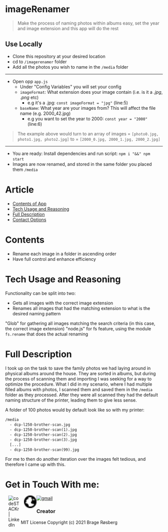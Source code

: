 # imageRenamer
> Make the process of naming photos within albums easy, set the year and image extension and this app will do the rest

## Use Locally
- Clone this repository at your desired location
- cd to ```/imagerenamer``` folder
- Add all the photos you wish to name in the ```/media``` folder
____
- Open opp ```app.js```
  - Under "Config Variables" you will set your config
  - ```imageFormat```: What extension does your image contain (i.e. is it a *.jpg*, .*png* etc)
    - e.g it's a .jpg: ```const imageFormat = "jpg"``` (line:5)
  - ```baseName```: What year are your images from? This will affect the file name (e.g. 2000_42.jpg)
    - e.g you want to set the year to 2000: ```const year = "2000"``` (line:6)
 > The example above would turn to an array of images = ```[photo0.jpg, photo1.jpg, photo2.jpg]``` to = ```[2000_0.jpg, 2000_1.jpg, 2000_2.jpg]```
 ___
 - You are ready: Install dependencies and run script: ``` npm i "&&" npm start ```
 - Images are now renamed, and stored in the same folder you placed them ```/media```


# Article
- [Contents of App](#contents)
- [Tech Usage and Reasoning](#tech-usage-and-reasoning)
- [Full Description](#full-description)
- [Contact Options](#get-in-touch-with-me)

# Contents
- Rename each image in a folder in ascending order 
- Have full control and enhance efficiency 

# Tech Usage and Reasoning
Functionality can be split into two: 
- Gets all images with the correct image extension
- Renames all images that had the matching extension to what is the desired naming pattern

"Glob" for gathering all images matching the search criteria (in this case, the correct image extension)
"node.js" for fs feature, using the module ```fs.rename``` that does the actual renaming

# Full Description
I took up on the task to save the family photos we had laying around in physical albums around the house. They are sorted in albums, but during the process of scanning them and importing I was seeking for a way to optimize the procedure.
What I did in my scenario, where I had multiple filled albums with photos, I scanned them and saved them in the ```/media``` folder as they processed. After they were all scanned they had the default naming structure of the printer, leading them to give less sense.

A folder of 100 photos would by default look like so with my printer: 
```
/media
  - dcp-l250-brother-scan.jpg
  - dcp-1250-brother-scan(1).jpg
  - dcp-1250-brother-scan(2).jpg
  - dcp-1250-brother-scan(3).jpg
  [...]
  - dcp-1250-brother-scan(99).jpg
```

For me to then do another iteration over the images felt tedious, and therefore I came up with this.

# Get in Touch With me:
[<img align="left" style="margin-left: 10px;" alt="codeSTACKr | LinkedIn" width="40px" src="https://cdn.jsdelivr.net/npm/simple-icons@v3/icons/linkedin.svg" />][linkedin]
[<img align="left" style="margin-left: 10px;" alt="codeSTACKr.com" width="40px" src="https://raw.githubusercontent.com/iconic/open-iconic/master/svg/globe.svg" />][website]
<a href="mailto:bragecontact@gmail.com"><img width="40px" className="homepage__contact" alt="gmail" src="https://i.imgur.com/mo4E0Fb.png"/></a>

### Creator 
MIT License
Copyright (c) 2021 Brage Røsberg

[linkedin]: https://www.linkedin.com/in/brage-rosberg/
[website]: https://www.bragerosberg.com
[androidrepo]: https://github.com/bragerosberg/budget-manager-reactnative
